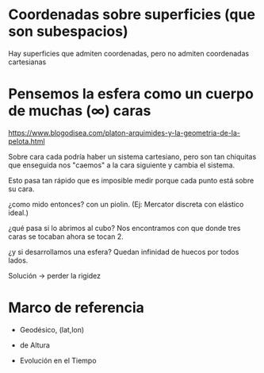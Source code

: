 
# Coordenadas sobre superficies (que son subespacios)

Hay superficies que admiten coordenadas, pero no admiten coordenadas
cartesianas

# Pensemos la esfera como un cuerpo de muchas ($\infty$) caras

https://www.blogodisea.com/platon-arquimides-y-la-geometria-de-la-pelota.html

Sobre cara cada podría haber un sistema cartesiano, pero son tan
chiquitas que enseguida nos "caemos" a la cara siguiente y cambia el
sistema.

Esto pasa tan rápido que es imposible medir porque cada punto está sobre
su cara.

¿como mido entonces? con un piolin. (Ej: Mercator discreta con elástico
ideal.)

¿qué pasa si lo abrimos al cubo? Nos encontramos con que donde tres
caras se tocaban ahora se tocan 2.

¿y si desarrollamos una esfera? Quedan infinidad de huecos por todos
lados.

Solución $\to$ perder la rigidez

# Marco de referencia

-   Geodésico, (lat,lon)

-   de Altura

-   Evolución en el Tiempo
